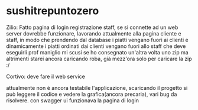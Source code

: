 # sushitrepuntozero


Zilio:
Fatto pagina di login registrazione staff, se si connette ad un web server dovrebbe funzionare,
lavorando attualmente alla pagina cliente e staff, in modo che prendendo dal database i piatti vengano fuori ai clienti e dinamicamente i piatti ordinati dai clienti vengano fuori allo staff che deve eseguirli
prof maniglio mi scusi se ho consegnato un'altra volta uno zip ma altrimenti starei ancora caricando roba, già mezz'ora solo per caricare la zip :/

Cortivo:
deve fare il web service


attualmente non è ancora testabile l'applicazione, scaricando il progetto si può leggere il codice e vedere la grafica(ancora precaria), vari bug da risolvere. 
con swagger ui funzionava la pagina di login

